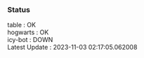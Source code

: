 ### Status


table : OK  
hogwarts : OK  
icy-bot : DOWN  
Latest Update : 2023-11-03 02:17:05.062008
